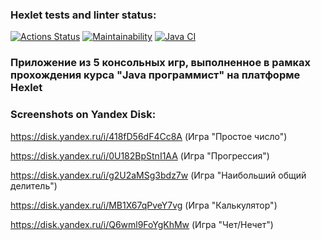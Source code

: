 ### Hexlet tests and linter status:
[![Actions Status](https://github.com/ViktorBlyakherov/java-project-lvl1/workflows/hexlet-check/badge.svg)](https://github.com/ViktorBlyakherov/java-project-lvl1/actions)
[![Maintainability](https://api.codeclimate.com/v1/badges/a99a88d28ad37a79dbf6/maintainability)](https://codeclimate.com/github/codeclimate/codeclimate/maintainability)
[![Java CI](https://github.com/ViktorBlyakherov/java-project-lvl1/actions/workflows/gradle.yml/badge.svg)](https://github.com/ViktorBlyakherov/java-project-lvl1/actions/workflows/gradle.yml)

### Приложение из 5 консольных игр, выполненное в рамках прохождения курса "Java программист" на платформе Hexlet


### Screenshots on Yandex Disk:

https://disk.yandex.ru/i/418fD56dF4Cc8A (Игра "Простое число")

https://disk.yandex.ru/i/0U182BpStnI1AA (Игра "Прогрессия")

https://disk.yandex.ru/i/g2U2aMSg3bdz7w (Игра "Наибольший общий делитель")

https://disk.yandex.ru/i/MB1X67qPveY7vg (Игра "Калькулятор")

https://disk.yandex.ru/i/Q6wml9FoYgKhMw (Игра "Чет/Нечет")

